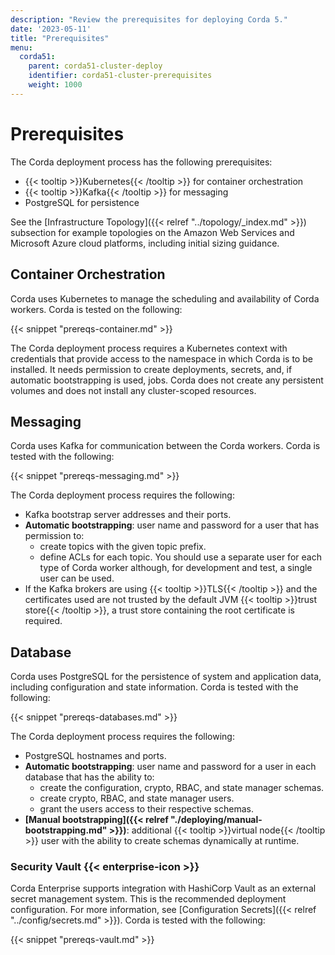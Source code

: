 ```yaml
---
description: "Review the prerequisites for deploying Corda 5."
date: '2023-05-11'
title: "Prerequisites"
menu:
  corda51:
    parent: corda51-cluster-deploy
    identifier: corda51-cluster-prerequisites
    weight: 1000
---
```

# Prerequisites

The Corda deployment process has the following prerequisites:

* {{< tooltip >}}Kubernetes{{< /tooltip >}} for container orchestration
* {{< tooltip >}}Kafka{{< /tooltip >}} for messaging
* PostgreSQL for persistence

See the [Infrastructure Topology]({{< relref "../topology/_index.md" >}}) subsection for example topologies on the Amazon Web Services and Microsoft Azure cloud platforms, including initial sizing guidance.

## Container Orchestration

Corda uses Kubernetes to manage the scheduling and availability of Corda workers.
Corda is tested on the following:

{{< snippet "prereqs-container.md" >}}

The Corda deployment process requires a Kubernetes context with credentials that provide access to the namespace in which Corda is to be installed. It needs permission to create deployments, secrets, and, if automatic bootstrapping is used, jobs. Corda does not create any persistent volumes and does not install any cluster-scoped resources.

## Messaging

Corda uses Kafka for communication between the Corda workers. Corda is tested with the following:

{{< snippet "prereqs-messaging.md" >}}

The Corda deployment process requires the following:

* Kafka bootstrap server addresses and their ports.
* **Automatic bootstrapping**: user name and password for a user that has permission to:
  * create topics with the given topic prefix.
  * define ACLs for each topic.
  You should use a separate user for each type of Corda worker although, for development and test, a single user can be used.
* If the Kafka brokers are using {{< tooltip >}}TLS{{< /tooltip >}} and the certificates used are not trusted by the default JVM {{< tooltip >}}trust store{{< /tooltip >}}, a trust store containing the root certificate is required.

## Database

Corda uses PostgreSQL for the persistence of system and application data, including configuration and state information.
Corda is tested with the following:

{{< snippet "prereqs-databases.md" >}}

The Corda deployment process requires the following:

* PostgreSQL hostnames and ports.
* **Automatic bootstrapping**: user name and password for a user in each database that has the ability to:
  * create the configuration, crypto, RBAC, and state manager schemas.
  * create crypto, RBAC, and state manager users.
  * grant the users access to their respective schemas.
* **[Manual bootstrapping]({{< relref "./deploying/manual-bootstrapping.md" >}})**: additional {{< tooltip >}}virtual node{{< /tooltip >}} user with the ability to create schemas dynamically at runtime.

### Security Vault {{< enterprise-icon >}}

Corda Enterprise supports integration with HashiCorp Vault as an external secret management system. This is the recommended deployment configuration. For more information, see [Configuration Secrets]({{< relref "../config/secrets.md" >}}). Corda is tested with the following:

{{< snippet "prereqs-vault.md" >}}
